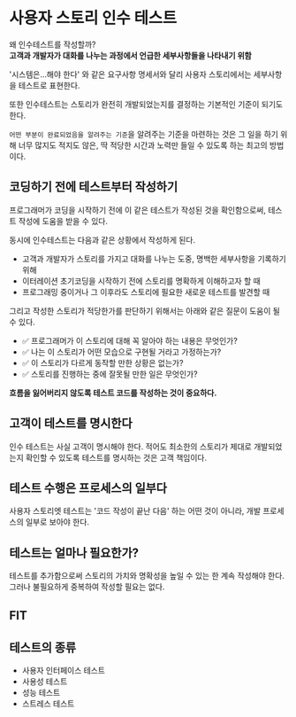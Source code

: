 # 사용자 스토리 인수 테스트

 왜 인수테스트를 작성할까?  
**고객과 개발자가 대화를 나누는 과정에서 언급한 세부사항들을 나타내기 위함**

'시스템은...해야 한다' 와 같은 요구사항 명세서와 달리 사용자 스토리에서는 세부사항을 테스트로 표현한다.  

또한 인수테스트는 스토리가 완전히 개발되었는지를 결정하는 기본적인 기준이 되기도 한다.

`어떤 부분이 완료되었음을 알려주는 기준`을 알려주는 기준을 마련하는 것은 그 일을 하기 위해 너무 많지도 적지도 않은, 딱 적당한 시간과 노력만 들일 수 있도록 하는 최고의 방법이다.

## 코딩하기 전에 테스트부터 작성하기

프로그래머가 코딩을 시작하기 전에 이 같은 테스트가 작성된 것을 확인함으로써, 테스트 작성에 도움을 받을 수 있다.

 동시에 인수테스트는 다음과 같은 상황에서 작성하게 된다.

- 고객과 개발자가 스토리를 가지고 대화를 나누는 도중, 명백한 세부사항을 기록하기 위해
- 이터레이션 초기코딩을 시작하기 전에 스토리를 명확하게 이해하고자 할 때
- 프로그래밍 중이거나 그 이후라도 스토리에 필요한 새로운 테스트를 발견할 때

그리고 작성한 스토리가 적당한가를 판단하기 위해서는 아래와 같은 질문이 도움이 될 수 있다.

- ✅ 프로그래머가 이 스토리에 대해 꼭 알아야 하는 내용은 무엇인가?
- ✅ 나는 이 스토리가 어떤 모습으로 구현될 거라고 가정하는가?
- ✅ 이 스토리가 다르게 동작할 만한 상황은 없는가?
- ✅ 스토리를 진행하는 중에 잘못될 만한 일은 무엇인가?

**흐름을 잃어버리지 않도록 테스트 코드를 작성하는 것이 중요하다.**

## 고객이 테스트를 명시한다

인수 테스트는 사실 고객이 명시해야 한다. 적어도 최소한의 스토리가 제대로 개발되었는지 확인할 수 있도록 테스트를 명시하는 것은 고객 책임이다.

## 테스트 수행은 프로세스의 일부다

 사용자 스토리엣 테스트는 '코드 작성이 끝난 다음' 하는 어떤 것이 아니라, 개발 프로세스의 일부로 보아야 한다.

## 테스트는 얼마나 필요한가?

 테스트를 추가함으로써 스토리의 가치와 명확성을 높일 수 있는 한 계속 작성해야 한다. 그러나 불필요하게 중복하여 작성할 필요는 없다.

## FIT

## 테스트의 종류

- 사용자 인터페이스 테스트
- 사용성 테스트
- 성능 테스트
- 스트레스 테스트
